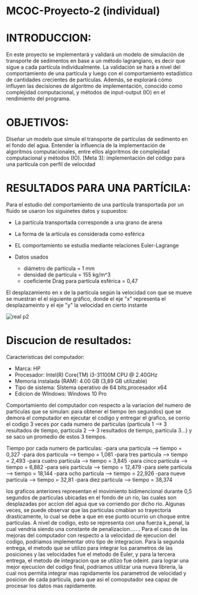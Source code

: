 # MCOC-Proyecto-2 (individual)
# INTRODUCCION:
En este proyecto se implementará y validará un modelo de simulación de transporte de
sedimentos en base a un método lagrangiano, es decir que sigue a cada partícula individualmente.
La validación se hará a nivel del comportamiento de una partícula y luego con el comportamiento
estadístico de cantidades crecientes de partículas. Además, se explorará cómo influyen las
decisiones de algoritmo de implementación, conocido como complejidad computacional, y
métodos de input-output (IO) en el rendimiento del programa.

# OBJETIVOS:
Diseñar un modelo que simule el transporte de partículas de sedimento en el fondo del agua.
Entender la influencia de la implementación de algoritmos computacionales, entre ellos
algoritmos de complejidad computacional y métodos (IO).
[Meta 3]: implementación del código para una partícula con perfil de velocidad

# RESULTADOS PARA UNA PARTÍCILA:

Para el estudio del comportamiento de una partícula transportada por un fluido se usaron los siguinetes datos y supuestos:
* La partícula transportada corresponde a una grano de arena
* La forma de la artícula es considerada como esférica 
* EL comportamiento se estudia mediante relaciones Euler-Lagrange

* Datos usados

    * diámetro de partícula = 1 mm
    * densidad de partícula = 155 kg/m^3
    * coeficiente Drag para partícula esférica = 0,47

El desplazamiento en x de la partícula según la velocidad con que se mueve se muestran el el siguiente gráfico, donde el eje "x" representa el desplazameinto y el eje "y" la velocidad en cierto instante 

![real p2](https://user-images.githubusercontent.com/53712876/65996866-a65a9300-e46e-11e9-945e-d2ca47f3125f.png)

# Discucion de resultados:
Caracteristicas del computador:
- Marca: HP
- Procesador: Intel(R) Core(TM) i3-31100M CPU @ 2.40GHz
- Memoria instalada (RAM): 4.00 GB (3,89 GB utilizable)
- Tipo de sistema: SIstema operativo de 64 bits,procesador x64
- Edicion de WIndows: Windows 10 Pro

Comportamiento del computador con respecto a la variacion del numero de particulas que se simulan:
para obtener el tiempo (en segundos) que se demora el computador en ejecutar el codigo y entregar el grafico, se corrio el codigo 3 veces por cada numero de particulas (particula 1 --> 3 resultados de tiempo, particula 2 --> 3 resultados de tiempo, particula 3...)
y se saco un promedio de estos 3 tiempos.

Tiempo por cada numero de particulas:
-para una particula --> tiempo = 0,327
-para dos particula --> tiempo = 1,081
-para tres particula --> tiempo = 2,493
-para cuatro particula --> tiempo = 3,845
-para cinco particula --> tiempo = 6,882
-para seis particula --> tiempo = 12,479
-para siete particula --> tiempo = 18,144
-para ocho particula --> tiempo = 22,926
-para nueve particula --> tiempo = 32,81
-para diez particula --> tiempo = 38,374

los graficos anteriores representan el movimiento bidimencional durante 0,5 segundos de particulas ubicadas en el fondo de un rio, las cuales son desplazadas por accion del agua que va corriendo por dicho rio. Algunas veces, se puede observar que las particulas cmabian so trayectoria drasticamente, lo cual se debe a que en ese punto ocurrio un choque entre particulas. A nivel de codigo, esto se representa con una fuerza k_penal, la cual vendria siendo una constante de penalizacion.......
Para el caso de las mejoras del computador con respecto a la velocidad de ejecucion del codigo, podriamos implementar otro tipo de integracion. Para la segunda entrega, el metodo que se utilizo para integrar los parametros de las posiciones y las velocidades fue el metodo de Euler, y para la tercera entrega, el metodo de integracion que se utilizo fue odeint.
para lograr una mejor ejecucion del codigo final, podriamos utilizar una nueva libreria, la cual nos permita integrar mas rapidamente los parametrod de velocidad y posicion de cada particula, para que asi el comoputador sea capaz de procesar los datos mas rapidamente.
